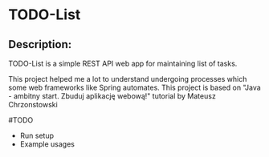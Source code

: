 # TODO-List

## Description:
TODO-List is a simple REST API web app for maintaining list of tasks.

This project helped me a lot to understand undergoing processes which some web frameworks like Spring automates.
This project is based on "Java - ambitny start. Zbuduj aplikację webową!" tutorial by Mateusz Chrzonstowski

#TODO
* Run setup
* Example usages
